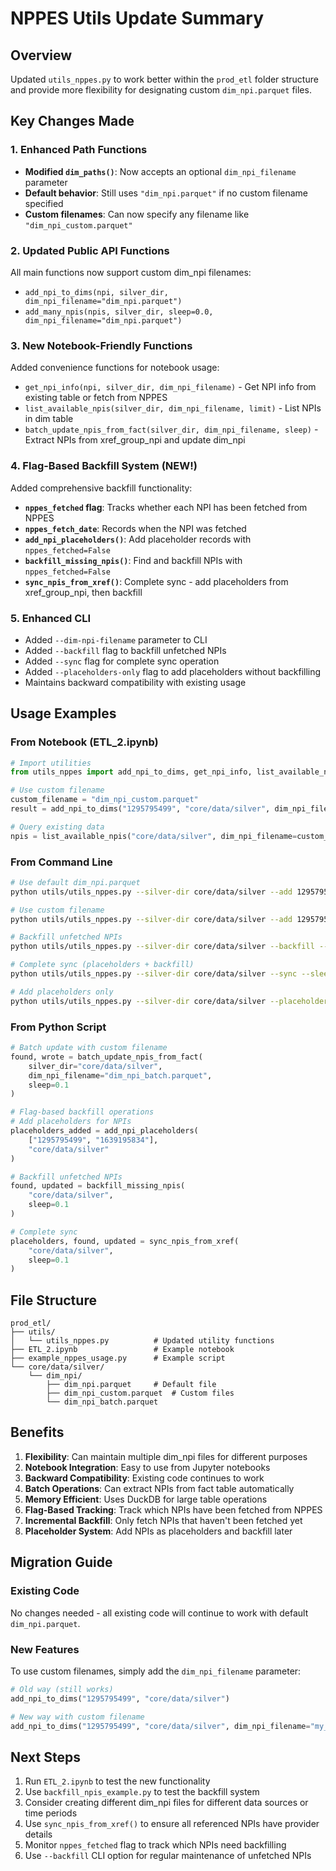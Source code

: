# NPPES Utils Update Summary

## Overview
Updated `utils_nppes.py` to work better within the `prod_etl` folder structure and provide more flexibility for designating custom `dim_npi.parquet` files.

## Key Changes Made

### 1. Enhanced Path Functions
- **Modified `dim_paths()`**: Now accepts an optional `dim_npi_filename` parameter
- **Default behavior**: Still uses `"dim_npi.parquet"` if no custom filename specified
- **Custom filenames**: Can now specify any filename like `"dim_npi_custom.parquet"`

### 2. Updated Public API Functions
All main functions now support custom dim_npi filenames:

- `add_npi_to_dims(npi, silver_dir, dim_npi_filename="dim_npi.parquet")`
- `add_many_npis(npis, silver_dir, sleep=0.0, dim_npi_filename="dim_npi.parquet")`

### 3. New Notebook-Friendly Functions
Added convenience functions for notebook usage:

- `get_npi_info(npi, silver_dir, dim_npi_filename)` - Get NPI info from existing table or fetch from NPPES
- `list_available_npis(silver_dir, dim_npi_filename, limit)` - List NPIs in dim table
- `batch_update_npis_from_fact(silver_dir, dim_npi_filename, sleep)` - Extract NPIs from xref_group_npi and update dim_npi

### 4. Flag-Based Backfill System (NEW!)
Added comprehensive backfill functionality:

- **`nppes_fetched` flag**: Tracks whether each NPI has been fetched from NPPES
- **`nppes_fetch_date`**: Records when the NPI was fetched
- **`add_npi_placeholders()`**: Add placeholder records with `nppes_fetched=False`
- **`backfill_missing_npis()`**: Find and backfill NPIs with `nppes_fetched=False`
- **`sync_npis_from_xref()`**: Complete sync - add placeholders from xref_group_npi, then backfill

### 5. Enhanced CLI
- Added `--dim-npi-filename` parameter to CLI
- Added `--backfill` flag to backfill unfetched NPIs
- Added `--sync` flag for complete sync operation
- Added `--placeholders-only` flag to add placeholders without backfilling
- Maintains backward compatibility with existing usage

## Usage Examples

### From Notebook (ETL_2.ipynb)
```python
# Import utilities
from utils_nppes import add_npi_to_dims, get_npi_info, list_available_npis

# Use custom filename
custom_filename = "dim_npi_custom.parquet"
result = add_npi_to_dims("1295795499", "core/data/silver", dim_npi_filename=custom_filename)

# Query existing data
npis = list_available_npis("core/data/silver", dim_npi_filename=custom_filename)
```

### From Command Line
```bash
# Use default dim_npi.parquet
python utils/utils_nppes.py --silver-dir core/data/silver --add 1295795499

# Use custom filename
python utils/utils_nppes.py --silver-dir core/data/silver --add 1295795499 --dim-npi-filename dim_npi_custom.parquet

# Backfill unfetched NPIs
python utils/utils_nppes.py --silver-dir core/data/silver --backfill --sleep 0.1

# Complete sync (placeholders + backfill)
python utils/utils_nppes.py --silver-dir core/data/silver --sync --sleep 0.1

# Add placeholders only
python utils/utils_nppes.py --silver-dir core/data/silver --placeholders-only
```

### From Python Script
```python
# Batch update with custom filename
found, wrote = batch_update_npis_from_fact(
    silver_dir="core/data/silver",
    dim_npi_filename="dim_npi_batch.parquet",
    sleep=0.1
)

# Flag-based backfill operations
# Add placeholders for NPIs
placeholders_added = add_npi_placeholders(
    ["1295795499", "1639195834"], 
    "core/data/silver"
)

# Backfill unfetched NPIs
found, updated = backfill_missing_npis(
    "core/data/silver", 
    sleep=0.1
)

# Complete sync
placeholders, found, updated = sync_npis_from_xref(
    "core/data/silver", 
    sleep=0.1
)
```

## File Structure
```
prod_etl/
├── utils/
│   └── utils_nppes.py          # Updated utility functions
├── ETL_2.ipynb                 # Example notebook
├── example_nppes_usage.py      # Example script
└── core/data/silver/
    └── dim_npi/
        ├── dim_npi.parquet     # Default file
        ├── dim_npi_custom.parquet  # Custom files
        └── dim_npi_batch.parquet
```

## Benefits

1. **Flexibility**: Can maintain multiple dim_npi files for different purposes
2. **Notebook Integration**: Easy to use from Jupyter notebooks
3. **Backward Compatibility**: Existing code continues to work
4. **Batch Operations**: Can extract NPIs from fact table automatically
5. **Memory Efficient**: Uses DuckDB for large table operations
6. **Flag-Based Tracking**: Track which NPIs have been fetched from NPPES
7. **Incremental Backfill**: Only fetch NPIs that haven't been fetched yet
8. **Placeholder System**: Add NPIs as placeholders and backfill later

## Migration Guide

### Existing Code
No changes needed - all existing code will continue to work with default `dim_npi.parquet`.

### New Features
To use custom filenames, simply add the `dim_npi_filename` parameter:

```python
# Old way (still works)
add_npi_to_dims("1295795499", "core/data/silver")

# New way with custom filename
add_npi_to_dims("1295795499", "core/data/silver", dim_npi_filename="my_custom.parquet")
```

## Next Steps

1. Run `ETL_2.ipynb` to test the new functionality
2. Use `backfill_npis_example.py` to test the backfill system
3. Consider creating different dim_npi files for different data sources or time periods
4. Use `sync_npis_from_xref()` to ensure all referenced NPIs have provider details
5. Monitor `nppes_fetched` flag to track which NPIs need backfilling
6. Use `--backfill` CLI option for regular maintenance of unfetched NPIs

